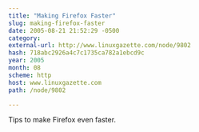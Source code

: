 ```yaml
---
title: "Making Firefox Faster"
slug: making-firefox-faster
date: 2005-08-21 21:52:29 -0500
category: 
external-url: http://www.linuxgazette.com/node/9802
hash: 718abc2926a4c7c1735ca782a1ebcd9c
year: 2005
month: 08
scheme: http
host: www.linuxgazette.com
path: /node/9802

---
```


Tips to make Firefox even faster.
